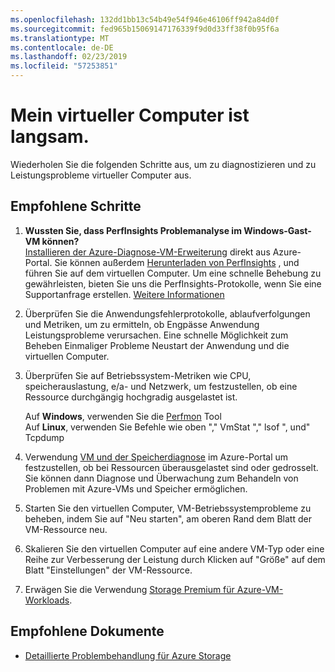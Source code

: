 ```yaml
---
ms.openlocfilehash: 132dd1bb13c54b49e54f946e46106ff942a84d0f
ms.sourcegitcommit: fed965b15069147176339f9d0d33ff38f0b95f6a
ms.translationtype: MT
ms.contentlocale: de-DE
ms.lasthandoff: 02/23/2019
ms.locfileid: "57253851"
---
```

<properties
    pageTitle="Mein virtueller Computer ist langsam."
    description="Mein virtueller Computer ist langsam. "
    service="microsoft.classiccompute"
    resource="virtualmachines"
    authors="ScottAzure"
    ms.author="scotro"
    displayOrder="7"
    selfHelpType="resource"
    supportTopicIds="32628264,32628261,32628277,32628254,32628275,32628268,32628281,32628270"
    resourceTags="windows, linux, windowsSQL, redhat"
    productPesIds="14749,15571,15797,16454"
    cloudEnvironments="public"
    articleId="5b164da5-bc96-47b3-8bd9-74cfcf4db851"
    category="Leistung"
    searchTags="Leistungseinbußen, virtuelle Computer"
/>

# <a name="my-vm-is-slow"></a>Mein virtueller Computer ist langsam.

Wiederholen Sie die folgenden Schritte aus, um zu diagnostizieren und zu Leistungsprobleme virtueller Computer aus.<br>

## <a name="recommended-steps"></a>**Empfohlene Schritte**

1. **Wussten Sie, dass PerfInsights Problemanalyse im Windows-Gast-VM können?**  
    [Installieren der Azure-Diagnose-VM-Erweiterung](https://docs.microsoft.com/azure/virtual-machines/troubleshooting/performance-diagnostics-vm-extension) direkt aus Azure-Portal. Sie können außerdem [Herunterladen von PerfInsights](https://www.microsoft.com/download/details.aspx?id=54915&fa43d42b-25b5-4a42-fe9b-1634f450f5ee=True) , und führen Sie auf dem virtuellen Computer. Um eine schnelle Behebung zu gewährleisten, bieten Sie uns die PerfInsights-Protokolle, wenn Sie eine Supportanfrage erstellen. [Weitere Informationen](https://docs.microsoft.com/azure/virtual-machines/troubleshooting/how-to-use-perfInsights)

2. Überprüfen Sie die Anwendungsfehlerprotokolle, ablaufverfolgungen und Metriken, um zu ermitteln, ob Engpässe Anwendung Leistungsprobleme verursachen. Eine schnelle Möglichkeit zum Beheben Einmaliger Probleme Neustart der Anwendung und die virtuellen Computer.

3. Überprüfen Sie auf Betriebssystem-Metriken wie CPU, speicherauslastung, e/a- und Netzwerk, um festzustellen, ob eine Ressource durchgängig hochgradig ausgelastet ist.<br>

    Auf **Windows**, verwenden Sie die [Perfmon](https://docs.microsoft.com/windows-server/administration/windows-commands/perfmon) Tool<br>
    Auf **Linux**, verwenden Sie Befehle wie oben "," VmStat "," lsof ", und" Tcpdump<br>

4. Verwendung [VM und der Speicherdiagnose](http://aka.ms/azurevmperf) im Azure-Portal um festzustellen, ob bei Ressourcen überausgelastet sind oder gedrosselt. Sie können dann Diagnose und Überwachung zum Behandeln von Problemen mit Azure-VMs und Speicher ermöglichen.

5. Starten Sie den virtuellen Computer, VM-Betriebssystemprobleme zu beheben, indem Sie auf "Neu starten", am oberen Rand dem Blatt der VM-Ressource neu.<br>
6. Skalieren Sie den virtuellen Computer auf eine andere VM-Typ oder eine Reihe zur Verbesserung der Leistung durch Klicken auf "Größe" auf dem Blatt "Einstellungen" der VM-Ressource.<br>
7. Erwägen Sie die Verwendung [Storage Premium für Azure-VM-Workloads](https://azure.microsoft.com/documentation/articles/storage-premium-storage-preview-portal/).<br>

## <a name="recommended-documents"></a>**Empfohlene Dokumente**

* [Detaillierte Problembehandlung für Azure Storage](https://azure.microsoft.com/documentation/articles/storage-monitoring-diagnosing-troubleshooting/)
